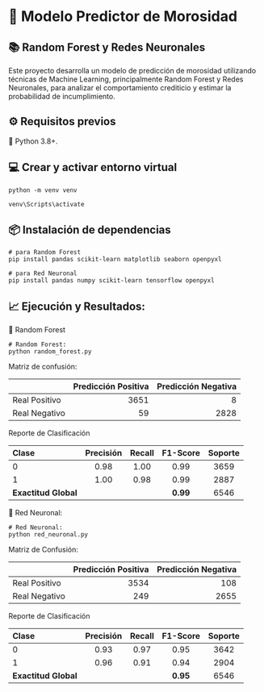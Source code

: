 # 🧠 Modelo Predictor de Morosidad

## 📚 Random Forest y Redes Neuronales

Este proyecto desarrolla un modelo de predicción de morosidad utilizando técnicas de Machine Learning, principalmente Random Forest y Redes Neuronales, para analizar el comportamiento crediticio y estimar la probabilidad de incumplimiento.

## ⚙️ Requisitos previos

🐍 Python 3.8+.

## 💻 Crear y activar entorno virtual

    python -m venv venv

    venv\Scripts\activate


## 📦 Instalación de dependencias
    
    # para Random Forest
    pip install pandas scikit-learn matplotlib seaborn openpyxl
    
    # para Red Neuronal
    pip install pandas numpy scikit-learn tensorflow openpyxl

## 📈 Ejecución y Resultados:

🔹 Random Forest

    # Random Forest:
    python random_forest.py

   Matriz de confusión:

|               | Predicción Positiva | Predicción Negativa |
|---------------|--------------------:|--------------------:|
| Real Positivo | 3651               | 8                  |
| Real Negativo | 59                 | 2828               |

   Reporte de Clasificación

| Clase | Precisión | Recall | F1-Score | Soporte |
|:------|:----------:|:------:|:---------:|:--------:|
| 0 | 0.98 | 1.00 | 0.99 | 3659 |
| 1 | 1.00 | 0.98 | 0.99 | 2887 |
| **Exactitud Global** |  |  | **0.99** | 6546 |

🔹 Red Neuronal:

    # Red Neuronal:
    python red_neuronal.py

   Matriz de Confusión:

|               | Predicción Positiva | Predicción Negativa |
|---------------|--------------------:|--------------------:|
| Real Positivo | 3534                | 108                 |
| Real Negativo | 249                 | 2655                |


   Reporte de Clasificación

| Clase | Precisión | Recall | F1-Score | Soporte |
|:------|:----------:|:------:|:---------:|:--------:|
| 0 | 0.93 | 0.97 | 0.95 | 3642 |
| 1 | 0.96 | 0.91 | 0.94 | 2904 |
| **Exactitud Global** |  |  | **0.95** | 6546 |








